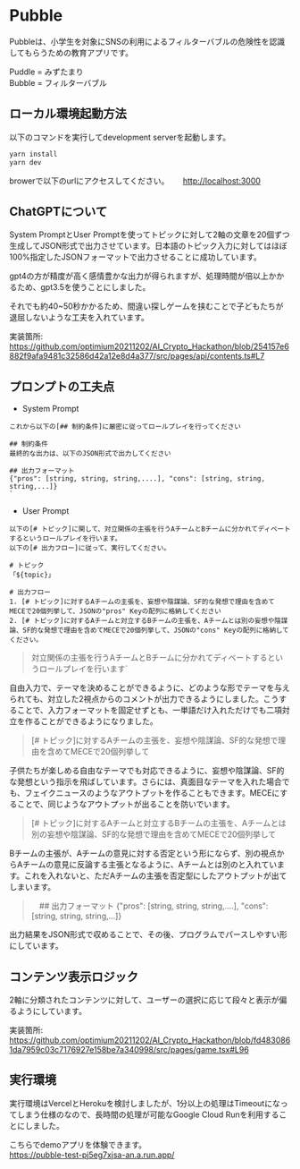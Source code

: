 # Pubble

Pubbleは、小学生を対象にSNSの利用によるフィルターバブルの危険性を認識してもらうための教育アプリです。

Puddle = みずたまり  
Bubble = フィルターバブル


## ローカル環境起動方法

以下のコマンドを実行してdevelopment serverを起動します。

```bash
yarn install
yarn dev
```

browerで以下のurlにアクセスしてください。　　
[http://localhost:3000](http://localhost:3000)

## ChatGPTについて

System PromptとUser Promptを使ってトピックに対して2軸の文章を20個ずつ生成してJSON形式で出力させています。日本語のトピック入力に対してはほぼ100%指定したJSONフォーマットで出力させることに成功しています。

gpt4の方が精度が高く感情豊かな出力が得られますが、処理時間が倍以上かかるため、gpt3.5を使うことにしました。

それでも約40~50秒かかるため、間違い探しゲームを挟むことで子どもたちが退屈しないような工夫を入れています。

実装箇所:
https://github.com/optimium20211202/AI_Crypto_Hackathon/blob/254157e6882f9afa9481c32586d42a12e8d4a377/src/pages/api/contents.ts#L7

## プロンプトの工夫点
- System Prompt
```
これから以下の[## 制約条件]に厳密に従ってロールプレイを行ってください
    
## 制約条件
最終的な出力は、以下のJSON形式で出力してください
    
## 出力フォーマット
{"pros": [string, string, string,....], "cons": [string, string, string,...]}
`
```

- User Prompt
```
以下の[# トピック]に関して、対立関係の主張を行うAチームとBチームに分かれてディベートするというロールプレイを行います。 
以下の[# 出力フロー]に従って、実行してください。
  
# トピック
「${topic}」
  
# 出力フロー
1. [# トピック]に対するAチームの主張を、妄想や陰謀論、SF的な発想で理由を含めてMECEで20個列挙して、JSONの"pros" Keyの配列に格納してください
2. [# トピック]に対するAチームと対立するBチームの主張を、Aチームとは別の妄想や陰謀論、SF的な発想で理由を含めてMECEで20個列挙して、JSONの"cons" Keyの配列に格納してください。

```


> 対立関係の主張を行うAチームとBチームに分かれてディベートするというロールプレイを行います`

自由入力で、テーマを決めることができるように、どのような形でテーマを与えられても、対立した2視点からのコメントが出力できるようにしました。こうすることで、入力フォーマットを固定せずとも、一単語だけ入れただけでも二項対立を作ることができるようになりました。

> [# トピック]に対するAチームの主張を、妄想や陰謀論、SF的な発想で理由を含めてMECEで20個列挙して

子供たちが楽しめる自由なテーマでも対応できるように、妄想や陰謀論、SF的な発想という指示を飛ばしています。さらには、真面目なテーマを入れた場合でも、フェイクニュースのようなアウトプットを作ることもできます。MECEにすることで、同じようなアウトプットが出ることを防いでいます。


> [# トピック]に対するAチームと対立するBチームの主張を、Aチームとは別の妄想や陰謀論、SF的な発想で理由を含めてMECEで20個列挙して

Bチームの主張が、Aチームの意見に対する否定という形にならず、別の視点からAチームの意見に反論する主張となるように、Aチームとは別のと入れています。これを入れないと、ただAチームの主張を否定型にしたアウトプットが出てしまいます。


> 　## 出力フォーマット {"pros": [string, string, string,....], "cons": [string, string, string,...]}

出力結果をJSON形式で収めることで、その後、プログラムでパースしやすい形にしています。


## コンテンツ表示ロジック

2軸に分類されたコンテンツに対して、ユーザーの選択に応じて段々と表示が偏るようにしています。

実装箇所:
https://github.com/optimium20211202/AI_Crypto_Hackathon/blob/fd4830861da7959c03c7176927e158be7a340998/src/pages/game.tsx#L96

## 実行環境

実行環境はVercelとHerokuを検討しましたが、1分以上の処理はTimeoutになってしまう仕様のなので、長時間の処理が可能なGoogle Cloud Runを利用することにしました。

こちらでdemoアプリを体験できます。  
https://pubble-test-pj5eg7xjsa-an.a.run.app/